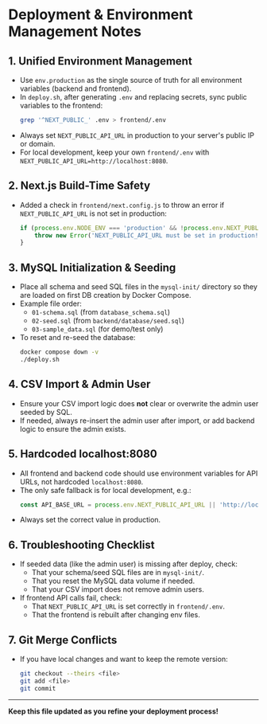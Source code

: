 # Deployment & Environment Management Notes

## 1. Unified Environment Management
- Use `env.production` as the single source of truth for all environment variables (backend and frontend).
- In `deploy.sh`, after generating `.env` and replacing secrets, sync public variables to the frontend:
  ```bash
  grep '^NEXT_PUBLIC_' .env > frontend/.env
  ```
- Always set `NEXT_PUBLIC_API_URL` in production to your server's public IP or domain.
- For local development, keep your own `frontend/.env` with `NEXT_PUBLIC_API_URL=http://localhost:8080`.

## 2. Next.js Build-Time Safety
- Added a check in `frontend/next.config.js` to throw an error if `NEXT_PUBLIC_API_URL` is not set in production:
  ```js
  if (process.env.NODE_ENV === 'production' && !process.env.NEXT_PUBLIC_API_URL) {
      throw new Error('NEXT_PUBLIC_API_URL must be set in production!');
  }
  ```

## 3. MySQL Initialization & Seeding
- Place all schema and seed SQL files in the `mysql-init/` directory so they are loaded on first DB creation by Docker Compose.
- Example file order:
  - `01-schema.sql` (from `database_schema.sql`)
  - `02-seed.sql` (from `backend/database/seed.sql`)
  - `03-sample_data.sql` (for demo/test only)
- To reset and re-seed the database:
  ```sh
  docker compose down -v
  ./deploy.sh
  ```

## 4. CSV Import & Admin User
- Ensure your CSV import logic does **not** clear or overwrite the admin user seeded by SQL.
- If needed, always re-insert the admin user after import, or add backend logic to ensure the admin exists.

## 5. Hardcoded localhost:8080
- All frontend and backend code should use environment variables for API URLs, not hardcoded `localhost:8080`.
- The only safe fallback is for local development, e.g.:
  ```js
  const API_BASE_URL = process.env.NEXT_PUBLIC_API_URL || 'http://localhost:8080';
  ```
- Always set the correct value in production.

## 6. Troubleshooting Checklist
- If seeded data (like the admin user) is missing after deploy, check:
  - That your schema/seed SQL files are in `mysql-init/`.
  - That you reset the MySQL data volume if needed.
  - That your CSV import does not remove admin users.
- If frontend API calls fail, check:
  - That `NEXT_PUBLIC_API_URL` is set correctly in `frontend/.env`.
  - That the frontend is rebuilt after changing env files.

## 7. Git Merge Conflicts
- If you have local changes and want to keep the remote version:
  ```sh
  git checkout --theirs <file>
  git add <file>
  git commit
  ```

---

**Keep this file updated as you refine your deployment process!** 